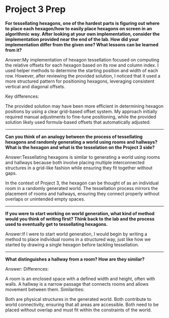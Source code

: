 # Project 3 Prep

**For tessellating hexagons, one of the hardest parts is figuring out where to place each hexagon/how to easily place hexagons on screen in an algorithmic way.
After looking at your own implementation, consider the implementation provided near the end of the lab.
How did your implementation differ from the given one? What lessons can be learned from it?**

Answer:My implementation of hexagon tessellation focused on computing the relative offsets for each hexagon based on its row and column index. I used helper methods to determine the starting position and width of each row. However, after reviewing the provided solution, I noticed that it used a more structured pattern for positioning hexagons, leveraging consistent vertical and diagonal offsets.

Key differences:

The provided solution may have been more efficient in determining hexagon positions by using a clear grid-based offset system.
My approach initially required manual adjustments to fine-tune positioning, while the provided solution likely used formula-based offsets that automatically adjusted.

-----

**Can you think of an analogy between the process of tessellating hexagons and randomly generating a world using rooms and hallways?
What is the hexagon and what is the tesselation on the Project 3 side?**

Answer:Tessellating hexagons is similar to generating a world using rooms and hallways because both involve placing multiple interconnected structures in a grid-like fashion while ensuring they fit together without gaps.

In the context of Project 3, the hexagon can be thought of as an individual room in a randomly generated world.
The tessellation process mirrors the placement of rooms and hallways, ensuring they connect properly without overlaps or unintended empty spaces.

-----
**If you were to start working on world generation, what kind of method would you think of writing first? 
Think back to the lab and the process used to eventually get to tessellating hexagons.**

Answer:If I were to start world generation, I would begin by writing a method to place individual rooms in a structured way, just like how we started by drawing a single hexagon before tackling tessellation.

-----
**What distinguishes a hallway from a room? How are they similar?**

Answer:
Differences:

A room is an enclosed space with a defined width and height, often with walls.
A hallway is a narrow passage that connects rooms and allows movement between them.
Similarities:

Both are physical structures in the generated world.
Both contribute to world connectivity, ensuring that all areas are accessible.
Both need to be placed without overlap and must fit within the constraints of the world.